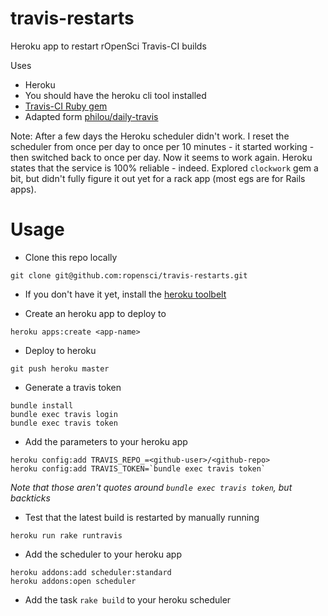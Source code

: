 travis-restarts
============

Heroku app to restart rOpenSci Travis-CI builds

Uses

* Heroku
* You should have the heroku cli tool installed
* [Travis-CI Ruby gem](https://github.com/travis-ci/travis.rb)
* Adapted form [philou/daily-travis](https://github.com/philou/daily-travis)

Note: After a few days the Heroku scheduler didn't work. I reset the scheduler from once per day to once per 10 minutes - it started working - then switched back to once per day. Now it seems to work again. Heroku states that the service is 100% reliable - indeed. Explored `clockwork` gem a bit, but didn't fully figure it out yet for a rack app (most egs are for Rails apps).

Usage
=====

* Clone this repo locally

```shell
git clone git@github.com:ropensci/travis-restarts.git
```

* If you don't have it yet, install the [heroku toolbelt](https://devcenter.heroku.com/articles/quickstart)

* Create an heroku app to deploy to

```shell
heroku apps:create <app-name>
```

* Deploy to heroku

```shell
git push heroku master
```

* Generate a travis token

```shell
bundle install
bundle exec travis login
bundle exec travis token
```
 
* Add the parameters to your heroku app

```shell
heroku config:add TRAVIS_REPO_=<github-user>/<github-repo>
heroku config:add TRAVIS_TOKEN=`bundle exec travis token`
```

_Note that those aren't quotes around `bundle exec travis token`, but backticks_

* Test that the latest build is restarted by manually running

```shell
heroku run rake runtravis
```

* Add the scheduler to your heroku app

```shell
heroku addons:add scheduler:standard
heroku addons:open scheduler
```

* Add the task ```rake build``` to your heroku scheduler
